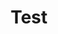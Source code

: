 ---
title: "Test"
passing_percentage: 70
type: "test"
questions:
  - id: "q1"
    text: "What is the main technology explored in this course?"
    type: "single-answer"
    marks: 2
    options:
      - id: "a"
        text: "Docker"
      - id: "b"
        text: "Dapr"
        is_correct: true
      - id: "c"
        text: "Jenkins"
      - id: "d"
        text: "Terraform"
  - id: "q2"
    text: "What are the key components involved in this Dapr exploration course?"
    type: "multiple-answers"
    marks: 2
    options:
      - id: "a"
        text: "Kubernetes Cluster"
        is_correct: true
      - id: "b"
        text: "Meshery"
        is_correct: true
      - id: "c"
        text: "Sample applications"
        is_correct: true
      - id: "d"
        text: "Docker Desktop"
  - id: "q3"
    text: "What orchestration platform is used for deploying Dapr applications?"
    type: "short_answer" 
    marks: 2
    correct_answer: "Kubernetes" 
---